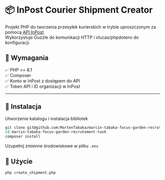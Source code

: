 # 📦 InPost Courier Shipment Creator

Projekt PHP do tworzenia przesyłek kurierskich w trybie uproszczonym za pomocą [API InPost](https://dokumentacja-inpost.atlassian.net/wiki/spaces/PL/pages/18153501/Creating+a+shipment+in+the+simplified+mode).  
Wykorzystuje Guzzle do komunikacji HTTP i vlucas/phpdotenv do konfiguracji.

## 🚀 Wymagania

✅ PHP >= 8.1  
✅ Composer  
✅ Konto w InPost z dostępem do API  
✅ Token API i ID organizacji w InPost

---

## 🔧 Instalacja

Utworzenie katalogu i instalacja bibliotek
```bash
git clone git@github.com:MortenTabaka/marcin-tabaka-focus-garden-recrutement-task.git
cd marcin-tabaka-focus-garden-recrutement-task
composer install
```

Uzupełnij zmienne środowiskowe w pliku `.env`

## 🚀 Użycie
```bash
php create_shipment.php
```
